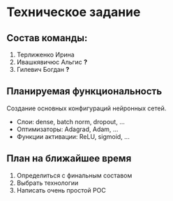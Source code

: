 # Техническое задание

## Состав команды:

1. Терлиженко Ирина
2. Ивашкявичюс Альгис **?**
3. Гилевич Богдан **?**

## Планируемая функциональность

Создание основных конфигураций нейронных сетей.

* Слои: dense, batch norm, dropout, ...
* Оптимизаторы: Adagrad, Adam, ...
* Функции активации: ReLU, sigmoid, ...

## План на ближайшее время

1. Определиться с финальным составом
1. Выбрать технологии
1. Написать очень простой POC
